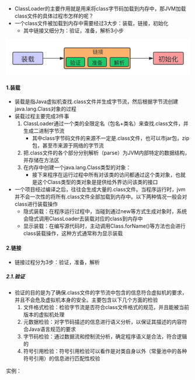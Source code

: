 - ClassLoader的主要作用就是用来将class字节码加载到内存中，那JVM加载class文件的具体过程市怎样的呢？
- 一个class文件被加载到内存中需要经过3大步：装载，链接，初始化
  - 其中链接又细分为：验证，准备，解析3小步

<img src=".\res4\1.class文件加载到内存过程.png" alt="1.class文件加载到内存过程" style="zoom:99%;" />

#### 1.装载

- 装载是指Java虚拟机查找.class文件并生成字节流，然后根据字节流创建java.lang.Class对象的过程
- 装载过程主要完成3件事
  1. ClassLoader通过一个类的全限定名（包名+类名）来查找.class文件，并生成二进制字节流
     - 其中class字节码文件的来源不一定是.class文件，也可以市jar包，zip包，甚至市来源于网络的字节流
  2. 把.class文件的各个部分分别解析（parse）为JVM内部特定的数据结构，并存储在方法区
  3. 在内存中创建一个java.lang.Class类型的对象：
     - 接下来程序在运行过程中所有对该类的访问都通过这个类对象，也就是这个Class类型的类对象是提供给外界访问该类的接口
- 一个项目经过编译之后，往往会生成大量的.class文件。当程序运行时，jvm并不会一次性的将所有.class文件全部加载到内存中。以下两种情况一般会对class进行装载操作
  - 隐式装载：在程序运行过程中，当碰到通过new等方式生成对象时，系统会隐式调用ClassLoader去装载对应的class到内存中
  - 显示装载：在编写源代码时，主动调用Class.forName()等方法也会进行class装载操作，这种方式通常称为显示装载

#### 2.链接

- 链接过程分为3步：验证，准备，解析

##### 2.1.验证

- 验证的目的是为了确保.class文件的字节流中包含的信息符合虚拟机的要求，并且不会危及虚拟机本身的安全。主要包含以下几个方面的检验
  1. 文件格式检验：检验字节流是否符合class文件格式的规范，并且能被当前版本的虚拟机处理
  2. 元数据检验：对字节码描述的信息进行语义分析，以保证其描述的内容符合Java语言规范的要求
  3. 字节码检验：通过数据流和控制流分析，确定程序语义是合法，符合逻辑的
  4. 符号引用检验：符号引用检验可以看作是对类自身以外（常量池中的各种符号引用）的信息进行匹配性校验

实例：

~~~java

~~~

























